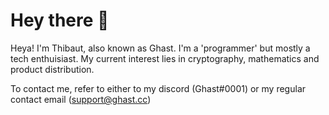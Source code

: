 # Hey there 👋

Heya! I'm Thibaut, also known as Ghast. I'm a 'programmer' but mostly a tech enthuisiast. My current interest lies in cryptography, mathematics and product distribution. 

To contact me, refer to either to my discord (Ghast#0001) or my regular contact email (support@ghast.cc)
